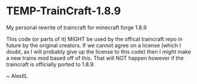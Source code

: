 # TEMP-TrainCraft-1.8.9
My personal rewrite of traincraft for minecraft forge 1.8.9

This code (or parts of it) MIGHT be used by the offical traincraft repo in future by the original creators. If we cannot agree on a license (which I doubt, as I will probably give up the license to this code) then I *might* make a new trains mod based off of this. That will NOT happen however if the traincraft is officially ported to 1.8.9.

 ~ AlexIIL
